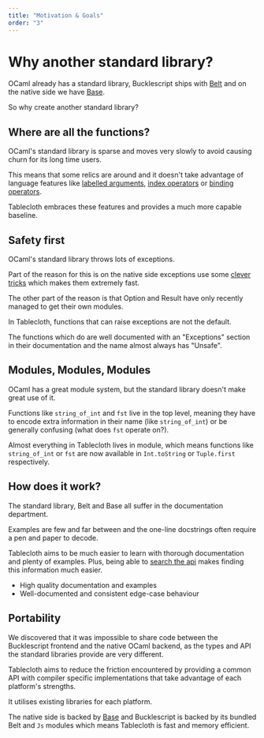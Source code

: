 ```yaml
---
title: "Motivation & Goals"
order: "3"
---
```


# Why another standard library?

OCaml already has a standard library, Bucklescript ships with [Belt](https://bucklescript.github.io/bucklescript/api/Belt.html) and on the native side we have [Base](https://opensource.janestreet.com/base/). 

So why create another standard library?

## Where are all the functions?

OCaml's standard library is sparse and moves very slowly to avoid causing churn for its long time users.

This means that some relics are around and it doesn't take advantage of language features like [labelled arguments](https://caml.inria.fr/pub/docs/manual-ocaml/lablexamples.html#s%3Alabels), [index operators](https://caml.inria.fr/pub/docs/manual-ocaml/indexops.html) or [binding operators](https://caml.inria.fr/pub/docs/manual-ocaml/bindingops.html).

Tablecloth embraces these features and provides a much more capable baseline.

## Safety first

OCaml's standard library throws lots of exceptions.

Part of the reason for this is on the native side exceptions use some [clever tricks](https://stackoverflow.com/questions/8564025/ocaml-internals-exceptions#answer-8567429) which makes them extremely fast.

The other part of the reason is that Option and Result have only recently managed to get their own modules.

In Tablecloth, functions that can raise exceptions are not the default.

The functions which do are well documented with an "Exceptions" section in their documentation and the name almost always has "Unsafe".

## Modules, Modules, Modules

OCaml has a great module system, but the standard library doesn't make great use of it.

Functions like `string_of_int` and `fst` live in the top level, meaning they have to encode extra information in their name (like `string_of_int`) or be generally confusing (what does `fst` operate on?).

Almost everything in Tablecloth lives in module, which means functions like
`string_of_int` or `fst` are now available in `Int.toString` or `Tuple.first` respectively.

## How does it work?

The standard library, Belt and Base all suffer in the documentation department.

Examples are few and far between and the one-line docstrings often require a pen and paper to decode.

Tablecloth aims to be much easier to learn with thorough documentation and plenty of examples. Plus, being able to [search the api](/api) makes finding this information much easier.

- High quality documentation and examples
- Well-documented and consistent edge-case behaviour

## Portability

We discovered that it was impossible to share code between the Bucklescript
frontend and the native OCaml backend, as the types and API the standard libraries provide are very different.

Tablecloth aims to reduce the friction encountered by providing a common API with compiler specific implementations that take advantage of each platform's strengths.

It utilises existing libraries for each platform. 

The native side is backed by [Base](https://opensource.janestreet.com/base/) and Bucklescript is backed by its bundled Belt and `Js` modules which means Tablecloth is fast and memory efficient.
